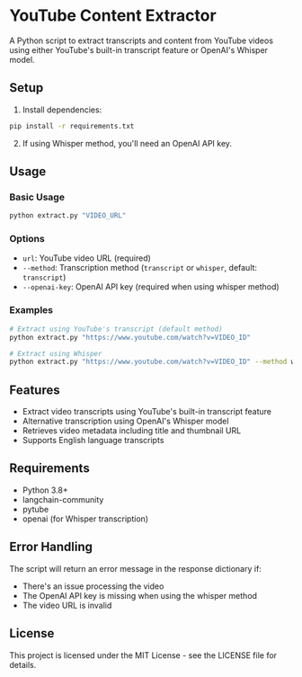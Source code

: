 # YouTube Content Extractor

A Python script to extract transcripts and content from YouTube videos using either YouTube's built-in transcript feature or OpenAI's Whisper model.

## Setup

1. Install dependencies:

```bash
pip install -r requirements.txt
```

2. If using Whisper method, you'll need an OpenAI API key.

## Usage

### Basic Usage

```bash
python extract.py "VIDEO_URL"
```

### Options

- `url`: YouTube video URL (required)
- `--method`: Transcription method (`transcript` or `whisper`, default: `transcript`)
- `--openai-key`: OpenAI API key (required when using whisper method)

### Examples

```bash
# Extract using YouTube's transcript (default method)
python extract.py "https://www.youtube.com/watch?v=VIDEO_ID"

# Extract using Whisper
python extract.py "https://www.youtube.com/watch?v=VIDEO_ID" --method whisper --openai-key YOUR_API_KEY
```

## Features

- Extract video transcripts using YouTube's built-in transcript feature
- Alternative transcription using OpenAI's Whisper model
- Retrieves video metadata including title and thumbnail URL
- Supports English language transcripts

## Requirements

- Python 3.8+
- langchain-community
- pytube
- openai (for Whisper transcription)

## Error Handling

The script will return an error message in the response dictionary if:

- There's an issue processing the video
- The OpenAI API key is missing when using the whisper method
- The video URL is invalid

## License

This project is licensed under the MIT License - see the LICENSE file for details.
